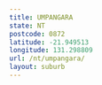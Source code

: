 ```yaml
---
title: UMPANGARA
state: NT
postcode: 0872
latitude: -21.949513
longitude: 131.298809
url: /nt/umpangara/
layout: suburb
---
```

